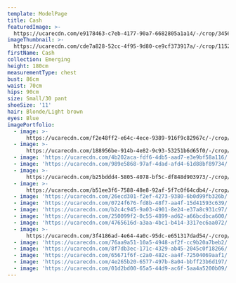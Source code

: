 ```yaml
---
template: ModelPage
title: Cash
featuredImage: >-
  https://ucarecdn.com/e9178463-c7eb-4177-90a7-6682805a1a14/-/crop/3456x2062/0,1240/-/preview/
imageThumbnail: >-
  https://ucarecdn.com/cde7a828-52cc-4f95-9d80-ce9cf373917a/-/crop/1152x1850/1066,937/-/preview/
firstName: Cash
collection: Emerging
height: 180cm
measurementType: chest
bust: 86cm
waist: 70cm
hips: 90cm
size: Small/30 pant
shoeSize: '11'
hair: Blonde/Light brown
eyes: Blue
imagePortfolio:
  - image: >-
      https://ucarecdn.com/f2e48ff2-e64c-4ece-9389-916f9c82967c/-/crop/1515x1880/824,861/-/preview/
  - image: >-
      https://ucarecdn.com/188956be-914b-4e82-9c93-53251b6d65f0/-/crop/3456x4639/0,545/-/preview/
  - image: 'https://ucarecdn.com/4b202aca-fdf6-4db5-aad7-e3e9bf58a116/'
  - image: 'https://ucarecdn.com/989e5868-97af-4dad-afd4-61d88bf89734/'
  - image: >-
      https://ucarecdn.com/b25bddd4-5805-4078-bf5c-df848d903973/-/crop/3456x4194/0,990/-/preview/
  - image: >-
      https://ucarecdn.com/b51ee3f6-7588-48e8-92af-5f7c0f64cdb4/-/crop/1632x2132/0,317/-/preview/
  - image: 'https://ucarecdn.com/26ecd301-f2ef-4273-9380-6b0d99fb326b/'
  - image: 'https://ucarecdn.com/0724f676-fd8b-48f7-aa4f-15d41593c639/'
  - image: 'https://ucarecdn.com/b2c4c945-9a03-4901-8e24-e37a8c931c97/'
  - image: 'https://ucarecdn.com/250099f2-0c55-4899-ad62-a66bcdbca600/'
  - image: 'https://ucarecdn.com/4765616d-a3aa-4bc1-b414-3317ec6aa072/'
  - image: >-
      https://ucarecdn.com/3f4186ad-4e64-4a0c-95dc-e651317dad54/-/crop/1632x2168/0,281/-/preview/
  - image: 'https://ucarecdn.com/76aa9a51-10a5-4948-af2f-cc9b20a7beb2/'
  - image: 'https://ucarecdn.com/8f7db3ec-171c-4329-ab45-2045c0f18266/'
  - image: 'https://ucarecdn.com/65671f6f-c2a0-482c-aa4f-72504069aaf1/'
  - image: 'https://ucarecdn.com/4e265b20-6577-497b-8a04-bbff23b6d197/'
  - image: 'https://ucarecdn.com/01d2bd00-65a5-44d9-ac6f-5aa4a5200b09/'
---
```


